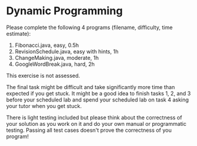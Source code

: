 # Dynamic Programming

Please complete the following 4 programs (filename, difficulty, time estimate):
1. Fibonacci.java, easy, 0.5h
2. RevisionSchedule.java, easy with hints, 1h
3. ChangeMaking.java, moderate, 1h
4. GoogleWordBreak.java, hard, 2h

This exercise is not assessed.

The final task might be difficult and take significantly more time than expected if you get stuck. It might be a good idea to finish tasks 1, 2, and 3 before your scheduled lab and spend your scheduled lab on task 4 asking your tutor when you get stuck.

There is light testing included but please think about the correctness of your solution as you work on it and do your own manual or programmatic testing. Passing all test cases doesn't prove the correctness of you program!